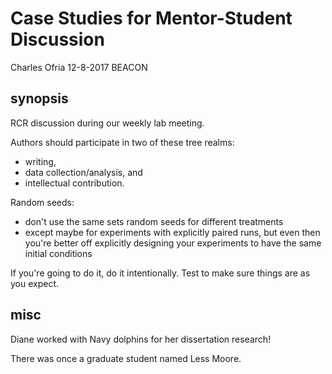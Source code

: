 # Case Studies for Mentor-Student Discussion

Charles Ofria
12-8-2017
BEACON

## synopsis

RCR discussion during our weekly lab meeting.

Authors should participate in two of these tree realms:
* writing,
* data collection/analysis, and
* intellectual contribution.

Random seeds:
* don't use the same sets random seeds for different treatments
* except maybe for experiments with explicitly paired runs, but even then you're better off explicitly designing your experiments to have the same initial conditions

If you're going to do it, do it intentionally.
Test to make sure things are as you expect.

## misc

Diane worked with Navy dolphins for her dissertation research!

There was once a graduate student named Less Moore.
